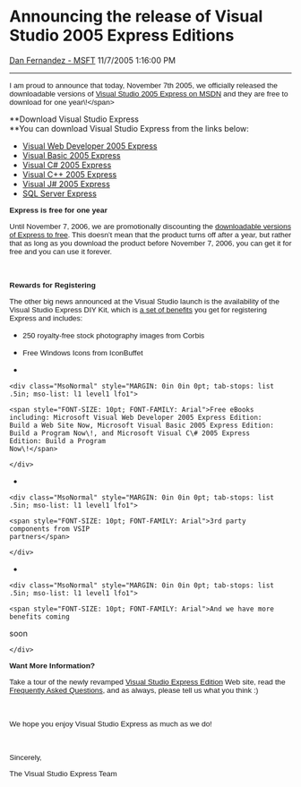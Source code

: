 <div id="page">

# Announcing the release of Visual Studio 2005 Express Editions

[Dan Fernandez -
MSFT](https://social.msdn.microsoft.com/profile/Dan%20Fernandez%20-%20MSFT)
11/7/2005 1:16:00 PM

-----

<div id="content">

<span style="FONT-SIZE: 10pt; FONT-FAMILY: Arial">I am proud to announce
that today, November 7th 2005, we officially released the downloadable
versions of [Visual Studio 2005 Express on
MSDN](http://msdn.microsoft.com/vstudio/express "http://msdn.microsoft.com/vstudio/express") and
they are free to download for one year\!</span>

**Download Visual Studio Express  
**You can download Visual Studio Express from the links below:

  - [Visual Web Developer 2005
    Express](http://msdn.microsoft.com/vstudio/express/vwd/download)
  - [Visual Basic 2005
    Express](http://msdn.microsoft.com/vstudio/express/vb/download/default.aspx)
  - [Visual C\# 2005
    Express](http://msdn.microsoft.com/vstudio/express/visualcsharp/download/)
  - [Visual C++ 2005
    Express](http://msdn.microsoft.com/vstudio/express/visualc/download/)
  - [Visual J\# 2005
    Express](http://msdn.microsoft.com/vstudio/express/visualJ/download/)
  - [SQL Server
    Express](http://msdn.microsoft.com/vstudio/express/sql/download/)

**<span style="FONT-SIZE: 10pt; FONT-FAMILY: Arial">Express is free
for one year</span>**

<span style="FONT-SIZE: 10pt; FONT-FAMILY: Arial">Until November 7,
2006, we are promotionally discounting the [downloadable versions of
Express to
free](http://msdn.microsoft.com/vstudio/express/support/faq/default.aspx#pricing "http://msdn.microsoft.com/vstudio/express/support/faq/default.aspx#pricing").
This doesn’t mean that the product turns off after a year, but rather
that as long as you download the product before November 7, 2006, you
can get it for free and you can use it forever. </span>

<span style="FONT-SIZE: 10pt; FONT-FAMILY: Arial"></span>

 

**<span style="FONT-SIZE: 10pt; FONT-FAMILY: Arial">Rewards for
Registering</span>**

<span style="FONT-SIZE: 10pt; FONT-FAMILY: Arial">The other big news
announced at the Visual Studio launch is the availability of the Visual
Studio Express DIY Kit, which is [a set of
benefits](http://msdn.microsoft.com/vstudio/express/register/default.aspx "http://msdn.microsoft.com/vstudio/express/register/default.aspx")
you get for registering Express and includes:</span>

  - <span style="FONT-SIZE: 10pt; FONT-FAMILY: Arial">250 royalty-free
    stock photography images from Corbis </span>

  - <span style="FONT-SIZE: 10pt; FONT-FAMILY: Arial">Free Windows Icons
    from
    IconBuffet</span>

  - 
    
    <div class="MsoNormal" style="MARGIN: 0in 0in 0pt; tab-stops: list .5in; mso-list: l1 level1 lfo1">
    
    <span style="FONT-SIZE: 10pt; FONT-FAMILY: Arial">Free eBooks
    including: Microsoft Visual Web Developer 2005 Express Edition:
    Build a Web Site Now, Microsoft Visual Basic 2005 Express Edition:
    Build a Program Now\!, and Microsoft Visual C\# 2005 Express
    Edition: Build a Program
    Now\!</span>
    
    </div>

  - 
    
    <div class="MsoNormal" style="MARGIN: 0in 0in 0pt; tab-stops: list .5in; mso-list: l1 level1 lfo1">
    
    <span style="FONT-SIZE: 10pt; FONT-FAMILY: Arial">3rd party
    components from VSIP
    partners</span>
    
    </div>

  - 
    
    <div class="MsoNormal" style="MARGIN: 0in 0in 0pt; tab-stops: list .5in; mso-list: l1 level1 lfo1">
    
    <span style="FONT-SIZE: 10pt; FONT-FAMILY: Arial">And we have more
    benefits coming
soon</span>
    
    </div>

<span style="FONT-SIZE: 10pt; FONT-FAMILY: Arial"></span><span style="FONT-SIZE: 10pt; FONT-FAMILY: Arial">**Want
More Information?**</span>

<span style="FONT-SIZE: 10pt; FONT-FAMILY: Arial">Take a tour of the
newly revamped [Visual Studio Express
Edition](http://msdn.microsoft.com/vstudio/express/ "http://msdn.microsoft.com/vstudio/express/")
Web site, read the [Frequently Asked
Questions](http://msdn.microsoft.com/vstudio/express/support/faq/default.aspx "http://msdn.microsoft.com/vstudio/express/support/faq/default.aspx"), and
as always, please tell us what you think :)</span>

<span style="FONT-SIZE: 10pt; FONT-FAMILY: Arial"></span> 

<span style="FONT-SIZE: 10pt; FONT-FAMILY: Arial">We hope you enjoy
Visual Studio Express as much as we do\!</span>

<span style="FONT-SIZE: 10pt; FONT-FAMILY: Arial"></span> 

<span style="FONT-SIZE: 10pt; FONT-FAMILY: Arial">Sincerely,</span>

<span style="FONT-SIZE: 10pt; FONT-FAMILY: Arial">The Visual Studio
Express Team</span>

</div>

</div>
